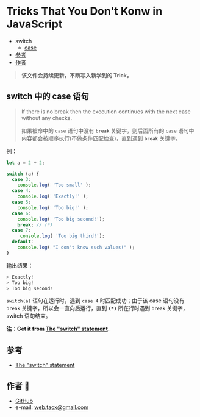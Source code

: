 # Tricks That You Don't Konw in JavaScript

* switch
	* [case](#switch-case)
* [参考](#links)
* [作者](#author)

> **该文件会持续更新，不断写入新学到的 Trick。**

## <span id="switch-case">switch 中的 case 语句</span>

> If there is no break then the execution continues with the next case without any checks.
> 
> 如果被命中的 `case` 语句中没有 **`break`** 关键字，则后面所有的 `case` 语句中内容都会被顺序执行(不做条件匹配检查)，直到遇到 **`break`** 关键字。

例：

```javascript
let a = 2 + 2;

switch (a) {
  case 3:
    console.log( 'Too small' );
  case 4:
    console.log( 'Exactly!' );
  case 5:
    console.log( 'Too big!' );
  case 6:
    console.log( 'Too big second!');
    break; // (*)
  case 7:
  	 console.log( 'Too big third!');
  default:
    console.log( "I don't know such values!" );
}
```

输出结果：

```javascript
> Exactly!
> Too big!
> Too big second!
```

`switch(a)` 语句在运行时，遇到 `case 4` 时匹配成功；由于该 case 语句没有 `break` 关键字，所以会一直向后运行，直到 **`(*)`** 所在行时遇到 `break` 关键字，switch 语句结束。

**注：Get it from [The "switch" statement](https://javascript.info/switch#an-example).**

## <span id="links">参考</span>

* [The "switch" statement](https://javascript.info/switch#an-example)

## <span id="author">作者 🙉</span>

* [GitHub](https://github.com/Tao-Quixote)
* e-mail: <web.taox@gmail.com>